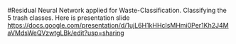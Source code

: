 #Residual Neural Network applied for Waste-Classification. Classifying the 5 trash classes. 
Here is presentation slide https://docs.google.com/presentation/d/1ujL6H1kHHcIsMHmi0Per1Kh2J4MaVMdsWeQVzwtgLBk/edit?usp=sharing
